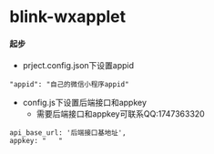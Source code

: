 # blink-wxapplet
####  起步

* prject.config.json下设置appid

```
"appid": "自己的微信小程序appid" 
```

* config.js下设置后端接口和appkey
  * 需要后端接口和appkey可联系QQ:1747363320

```
api_base_url: '后端接口基地址',
appkey: "   "
```

